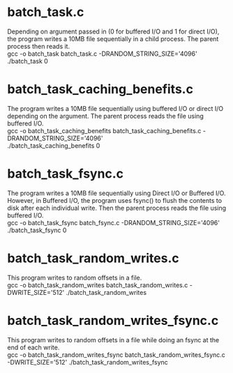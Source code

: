 # batch_task.c
Depending on argument passed in (0 for buffered I/O and 1 for direct I/O), the program writes a 10MB file sequentially in a child process. The parent process then reads it.\
gcc -o batch_task batch_task.c -DRANDOM_STRING_SIZE='4096'\
./batch_task 0

# batch_task_caching_benefits.c
The program writes a 10MB file sequentially using buffered I/O or direct I/O depending on the argument. The parent process reads the file using buffered I/O.\
gcc -o batch_task_caching_benefits batch_task_caching_benefits.c -DRANDOM_STRING_SIZE='4096'\
./batch_task_caching_benefits 0

# batch_task_fsync.c
The program writes a 10MB file sequentially using Direct I/O or Buffered I/O. However, in Buffered I/O, the program uses fsync() to flush the contents to disk after each individual write. Then the parent process reads the file using buffered I/O.\
gcc -o batch_task_fsync batch_fsync.c -DRANDOM_STRING_SIZE='4096'\
./batch_task_fsync 0

# batch_task_random_writes.c
This program writes to random offsets in a file.\
gcc -o batch_task_random_writes batch_task_random_writes.c -DWRITE_SIZE='512'
./batch_task_random_writes

# batch_task_random_writes_fsync.c
This program writes to random offsets in a file while doing an fsync at the end of each write.\
gcc -o batch_task_random_writes_fsync batch_task_random_writes_fsync.c -DWRITE_SIZE='512'
./batch_task_random_writes_fsync
